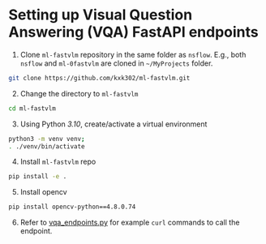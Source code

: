 # Setting up Visual Question Answering (VQA) FastAPI endpoints

1. Clone `ml-fastvlm` repository in the same folder as `nsflow`. E.g., both `nsflow` and `ml-0fastvlm` are cloned in `~/MyProjects` folder.

```bash
git clone https://github.com/kxk302/ml-fastvlm.git
```

2. Change the directory to `ml-fastvlm`

```bash
cd ml-fastvlm
```

3. Using Python *3.10*, create/activate a virtual environment

```bash
python3 -m venv venv;
. ./venv/bin/activate
```

4. Install `ml-fastvlm` repo

```bash
pip install -e .
```
5. Install opencv

```bash
pip install opencv-python==4.8.0.74
```

6. Refer to [vqa_endpoints.py](../nsflow/backend/api/v1/vqa_endpoints.py) for example `curl` commands to call the endpoint.
